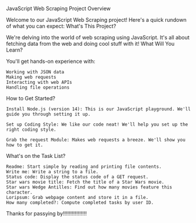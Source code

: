 JavaScript Web Scraping Project Overview

Welcome to our JavaScript Web Scraping project! Here's a quick rundown of what you can expect:
What's This Project?

We're delving into the world of web scraping using JavaScript. It's all about fetching data from the web and doing cool stuff with it!
What Will You Learn?

You'll get hands-on experience with:

    Working with JSON data
    Making web requests
    Interacting with web APIs
    Handling file operations

How to Get Started?

    Install Node.js (version 14): This is our JavaScript playground. We'll guide you through setting it up.

    Set up Coding Style: We like our code neat! We'll help you set up the right coding style.

    Grab the request Module: Makes web requests a breeze. We'll show you how to get it.

What's on the Task List?

    Readme: Start simple by reading and printing file contents.
    Write me: Write a string to a file.
    Status code: Display the status code of a GET request.
    Star wars movie title: Fetch the title of a Star Wars movie.
    Star wars Wedge Antilles: Find out how many movies feature this character.
    Loripsum: Grab webpage content and store it in a file.
    How many completed?: Compute completed tasks by user ID.

Thanks for passying by!!!!!!!!!!!!!!!!
